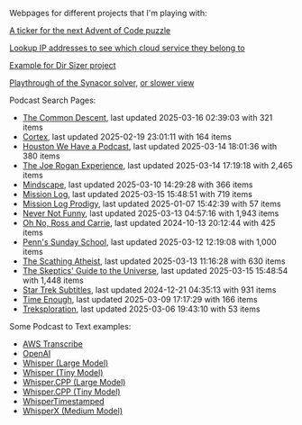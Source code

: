 Webpages for different projects that I'm playing with:

[A ticker for the next Advent of Code puzzle](https://seligman.github.io/aoc_ticker.html)

[Lookup IP addresses to see which cloud service they belong to](https://seligman.github.io/cloud-ips/index.html)

[Example for Dir Sizer project](https://seligman.github.io/dir_sizer/cost_example.html)

[Playthrough of the Synacor solver](https://seligman.github.io/synacor/run_script_speed.html), [or slower view](https://seligman.github.io/synacor/run_script.html)

Podcast Search Pages:
<!-- Podcasts Start -->
* [The Common Descent](https://seligman.github.io/podcasts/common_descent/common_descent.html), last updated 2025-03-16 02:39:03 with 321 items
* [Cortex](https://seligman.github.io/podcasts/cortex_pod/cortex_pod.html), last updated 2025-02-19 23:01:11 with 164 items
* [Houston We Have a Podcast](https://seligman.github.io/podcasts/houston_we_have_a_podcast/houston_we_have_a_podcast.html), last updated 2025-03-14 18:01:36 with 380 items
* [The Joe Rogan Experience](https://seligman.github.io/podcasts/jre/jre.html), last updated 2025-03-14 17:19:18 with 2,465 items
* [Mindscape](https://seligman.github.io/podcasts/mindscape/mindscape.html), last updated 2025-03-10 14:29:28 with 366 items
* [Mission Log](https://seligman.github.io/podcasts/mission_log/mission_log.html), last updated 2025-03-15 15:48:51 with 719 items
* [Mission Log Prodigy](https://seligman.github.io/podcasts/ml_prodigy/ml_prodigy.html), last updated 2025-01-07 15:42:39 with 57 items
* [Never Not Funny](https://seligman.github.io/podcasts/nevernotfunny/nevernotfunny.html), last updated 2025-03-13 04:57:16 with 1,943 items
* [Oh No, Ross and Carrie](https://seligman.github.io/podcasts/oh_no/oh_no.html), last updated 2024-10-13 20:12:44 with 425 items
* [Penn's Sunday School](https://seligman.github.io/podcasts/penn_sunday_school/penn_sunday_school.html), last updated 2025-03-12 12:19:08 with 1,000 items
* [The Scathing Atheist](https://seligman.github.io/podcasts/scathing/scathing.html), last updated 2025-03-13 11:16:28 with 630 items
* [The Skeptics' Guide to the Universe](https://seligman.github.io/podcasts/sgu/sgu.html), last updated 2025-03-15 15:48:54 with 1,448 items
* [Star Trek Subtitles](https://seligman.github.io/star_trek_subtitles/star_trek_subtitles.html), last updated 2024-12-21 04:35:13 with 931 items
* [Time Enough](https://seligman.github.io/podcasts/time_enough/time_enough.html), last updated 2025-03-09 17:17:29 with 166 items
* [Treksploration](https://seligman.github.io/podcasts/treksploration/treksploration.html), last updated 2025-03-06 19:43:10 with 53 items
<!-- Podcasts End -->

Some Podcast to Text examples:
* [AWS Transcribe](https://seligman.github.io/podcast_to_text/Example-Results-AWS-Transcribe.html)
* [OpenAI](https://seligman.github.io/podcast_to_text/Example-Results-OpenAI.html)
* [Whisper (Large Model)](https://seligman.github.io/podcast_to_text/Example-Results-Whisper-Large.html)
* [Whisper (Tiny Model)](https://seligman.github.io/podcast_to_text/Example-Results-Whisper-Tiny.html)
* [Whisper.CPP (Large Model)](https://seligman.github.io/podcast_to_text/Example-Results-Whisper_CPP-Large.html)
* [Whisper.CPP (Tiny Model)](https://seligman.github.io/podcast_to_text/Example-Results-Whisper_CPP-Tiny.html)
* [WhisperTimestamped](https://seligman.github.io/podcast_to_text/Example-Results-WhisperTimestamped-Medium.html)
* [WhisperX (Medium Model)](https://seligman.github.io/podcast_to_text/Example-Results-WhisperX-Medium.html)
